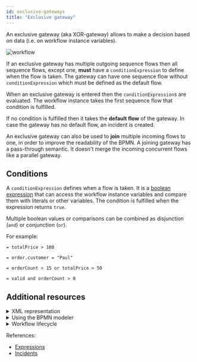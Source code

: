 ```yaml
---
id: exclusive-gateways
title: "Exclusive gateway"
---
```


An exclusive gateway (aka XOR-gateway) allows to make a decision based on data (i.e. on workflow instance variables).

![workflow](assets/exclusive-gateway.png)

If an exclusive gateway has multiple outgoing sequence flows then all sequence flows, except one, **must** have a `conditionExpression` to define when the flow is taken. The gateway can have one sequence flow without `conditionExpression` which must be defined as the default flow.

When an exclusive gateway is entered then the `conditionExpression`s are evaluated. The workflow instance takes the first sequence flow that condition is fulfilled.

If no condition is fulfilled then it takes the **default flow** of the gateway. In case the gateway has no default flow, an incident is created.

An exclusive gateway can also be used to **join** multiple incoming flows to one, in order to improve the readability of the BPMN. A joining gateway has a pass-through semantic. It doesn't merge the incoming concurrent flows like a parallel gateway.

## Conditions

A `conditionExpression` defines when a flow is taken. It is a [boolean expression](/components/concepts/expressions.md#boolean-expressions) that can access the workflow instance variables and compare them with literals or other variables. The condition is fulfilled when the expression returns `true`.

Multiple boolean values or comparisons can be combined as disjunction (`and`) or conjunction (`or`).

For example:

```feel
= totalPrice > 100

= order.customer = "Paul"

= orderCount > 15 or totalPrice > 50

= valid and orderCount > 0
```

## Additional resources

<details>
  <summary>XML representation</summary>
  <p>An exclusive gateway with two outgoing sequence flows:

```xml
<bpmn:exclusiveGateway id="exclusiveGateway" default="else" />

<bpmn:sequenceFlow id="priceGreaterThan100" name="totalPrice &#62; 100"
  sourceRef="exclusiveGateway" targetRef="shipParcelWithInsurance">
  <bpmn:conditionExpression xsi:type="bpmn:tFormalExpression">
    = totalPrice &gt; 100
  </bpmn:conditionExpression>
</bpmn:sequenceFlow>

<bpmn:sequenceFlow id="else" name="else"
  sourceRef="exclusiveGateway" targetRef="shipParcel" />
```

  </p>
</details>

<details>
  <summary>Using the BPMN modeler</summary>
  <p>Adding an exclusive gateway with two outgoing sequence flows:

![exclusive-gateway](assets/exclusive-gateway.gif)

  </p>
</details>

<details>
  <summary>Workflow lifecycle</summary>
  <p>Workflow instance records of an exclusive gateway:

<table>
    <tr>
        <th>Intent</th>
        <th>Element Id</th>
        <th>Element Type</th>
    </tr>
    <tr>
        <td>ELEMENT_ACTIVATING</td>
        <td>shipping-gateway</td>
        <td>EXCLUSIVE_GATEWAY</td>
    </tr>
    <tr>
        <td>ELEMENT_ACTIVATED</td>
        <td>shipping-gateway</td>
        <td>EXCLUSIVE_GATEWAY</td>
    </tr>
    <tr>
        <td>ELEMENT_COMPLETING</td>
        <td>shipping-gateway</td>
        <td>EXCLUSIVE_GATEWAY</td>
    </tr>
    <tr>
        <td>ELEMENT_COMPLETED</td>
        <td>shipping-gateway</td>
        <td>EXCLUSIVE_GATEWAY</td>
    </tr>
    <tr>
        <td>SEQUENCE_FLOW_TAKEN</td>
        <td>priceGreaterThan100</td>
        <td>SEQUENCE_FLOW</td>
    </tr>
</table>

  </p>
</details>

References:

- [Expressions](/components/concepts/expressions.md)
- [Incidents](/components/concepts/incidents.md)
